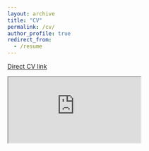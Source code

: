 ```yaml
---
layout: archive
title: "CV"
permalink: /cv/
author_profile: true
redirect_from:
  - /resume
---
```


[Direct CV link](https://docs.google.com/document/d/e/2PACX-1vQH4kefVMNtkcVGo1qtpOR5p9djVYpdicN2QiP71dcz-Cg-xxenOYZsl70ttIUErXIBIs199wbT9n9q/pub)

<iframe src="https://docs.google.com/document/d/e/2PACX-1vQH4kefVMNtkcVGo1qtpOR5p9djVYpdicN2QiP71dcz-Cg-xxenOYZsl70ttIUErXIBIs199wbT9n9q/pub?embedded=true"></iframe>